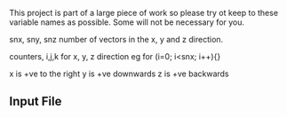 This project is part of a large piece of work so please try ot keep to these variable names as possible.
Some will not be necessary for you.





snx, sny, snz number of vectors in the x, y and z direction.

counters, i,j,k  for x, y, z direction
eg for (i=0; i<snx; i++){}


x is +ve to the right
y is +ve downwards
z is +ve backwards


Input File
------



